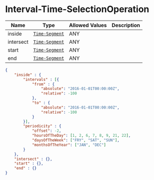 # Interval-Time-SelectionOperation

Name        |Type      | Allowed Values |Description
------------|----------|----------------|-----------
inside | [`Time-Segment`]() | ANY | 
intersect | [`Time-Segment`]() | ANY | 
start | [`Time-Segment`]() | ANY | 
end | [`Time-Segment`]() | ANY | 

```json
{
    "inside" : {
        "intervals" : [{
            "from" : {
                "absolute": "2016-01-01T00:00:00Z",
                "relative": -100
            },
            "to" : {
                "absolute": "2016-01-01T00:00:00Z",
                "relative": -100
            }
        }],
        "periodicity" : {
    		"offset": -2,
    		"hoursOfTheDay": [1, 2, 6, 7, 8, 9, 21, 22],
    		"daysOfTheWeek": ["FRY", "SAT", "SUN"],
    		"monthsOfTheYear": ["JAN", "DEC"]
    	}
    },
    "intersect" : {},
    "start" : {},
    "end" : {}
}
```

